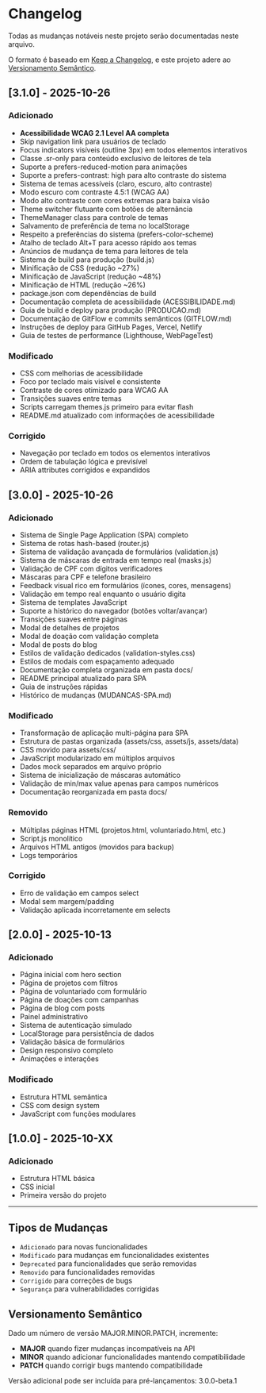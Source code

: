 # Changelog

Todas as mudanças notáveis neste projeto serão documentadas neste arquivo.

O formato é baseado em [Keep a Changelog](https://keepachangelog.com/pt-BR/1.0.0/),
e este projeto adere ao [Versionamento Semântico](https://semver.org/lang/pt-BR/).

## [3.1.0] - 2025-10-26

### Adicionado
- **Acessibilidade WCAG 2.1 Level AA completa**
- Skip navigation link para usuários de teclado
- Focus indicators visíveis (outline 3px) em todos elementos interativos
- Classe .sr-only para conteúdo exclusivo de leitores de tela
- Suporte a prefers-reduced-motion para animações
- Suporte a prefers-contrast: high para alto contraste do sistema
- Sistema de temas acessíveis (claro, escuro, alto contraste)
- Modo escuro com contraste 4.5:1 (WCAG AA)
- Modo alto contraste com cores extremas para baixa visão
- Theme switcher flutuante com botões de alternância
- ThemeManager class para controle de temas
- Salvamento de preferência de tema no localStorage
- Respeito a preferências do sistema (prefers-color-scheme)
- Atalho de teclado Alt+T para acesso rápido aos temas
- Anúncios de mudança de tema para leitores de tela
- Sistema de build para produção (build.js)
- Minificação de CSS (redução ~27%)
- Minificação de JavaScript (redução ~48%)
- Minificação de HTML (redução ~26%)
- package.json com dependências de build
- Documentação completa de acessibilidade (ACESSIBILIDADE.md)
- Guia de build e deploy para produção (PRODUCAO.md)
- Documentação de GitFlow e commits semânticos (GITFLOW.md)
- Instruções de deploy para GitHub Pages, Vercel, Netlify
- Guia de testes de performance (Lighthouse, WebPageTest)

### Modificado
- CSS com melhorias de acessibilidade
- Foco por teclado mais visível e consistente
- Contraste de cores otimizado para WCAG AA
- Transições suaves entre temas
- Scripts carregam themes.js primeiro para evitar flash
- README.md atualizado com informações de acessibilidade

### Corrigido
- Navegação por teclado em todos os elementos interativos
- Ordem de tabulação lógica e previsível
- ARIA attributes corrigidos e expandidos

## [3.0.0] - 2025-10-26

### Adicionado
- Sistema de Single Page Application (SPA) completo
- Sistema de rotas hash-based (router.js)
- Sistema de validação avançada de formulários (validation.js)
- Sistema de máscaras de entrada em tempo real (masks.js)
- Validação de CPF com dígitos verificadores
- Máscaras para CPF e telefone brasileiro
- Feedback visual rico em formulários (ícones, cores, mensagens)
- Validação em tempo real enquanto o usuário digita
- Sistema de templates JavaScript
- Suporte a histórico do navegador (botões voltar/avançar)
- Transições suaves entre páginas
- Modal de detalhes de projetos
- Modal de doação com validação completa
- Modal de posts do blog
- Estilos de validação dedicados (validation-styles.css)
- Estilos de modais com espaçamento adequado
- Documentação completa organizada em pasta docs/
- README principal atualizado para SPA
- Guia de instruções rápidas
- Histórico de mudanças (MUDANCAS-SPA.md)

### Modificado
- Transformação de aplicação multi-página para SPA
- Estrutura de pastas organizada (assets/css, assets/js, assets/data)
- CSS movido para assets/css/
- JavaScript modularizado em múltiplos arquivos
- Dados mock separados em arquivo próprio
- Sistema de inicialização de máscaras automático
- Validação de min/max value apenas para campos numéricos
- Documentação reorganizada em pasta docs/

### Removido
- Múltiplas páginas HTML (projetos.html, voluntariado.html, etc.)
- Script.js monolítico
- Arquivos HTML antigos (movidos para backup)
- Logs temporários

### Corrigido
- Erro de validação em campos select
- Modal sem margem/padding
- Validação aplicada incorretamente em selects

## [2.0.0] - 2025-10-13

### Adicionado
- Página inicial com hero section
- Página de projetos com filtros
- Página de voluntariado com formulário
- Página de doações com campanhas
- Página de blog com posts
- Painel administrativo
- Sistema de autenticação simulado
- LocalStorage para persistência de dados
- Validação básica de formulários
- Design responsivo completo
- Animações e interações

### Modificado
- Estrutura HTML semântica
- CSS com design system
- JavaScript com funções modulares

## [1.0.0] - 2025-10-XX

### Adicionado
- Estrutura HTML básica
- CSS inicial
- Primeira versão do projeto

---

## Tipos de Mudanças

- `Adicionado` para novas funcionalidades
- `Modificado` para mudanças em funcionalidades existentes
- `Deprecated` para funcionalidades que serão removidas
- `Removido` para funcionalidades removidas
- `Corrigido` para correções de bugs
- `Segurança` para vulnerabilidades corrigidas

## Versionamento Semântico

Dado um número de versão MAJOR.MINOR.PATCH, incremente:

- **MAJOR** quando fizer mudanças incompatíveis na API
- **MINOR** quando adicionar funcionalidades mantendo compatibilidade
- **PATCH** quando corrigir bugs mantendo compatibilidade

Versão adicional pode ser incluída para pré-lançamentos: 3.0.0-beta.1
